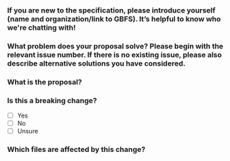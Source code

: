 ### **If you are new to the specification, please introduce yourself (name and organization/link to GBFS). It’s helpful to know who we're chatting with!**  

### **What problem does your proposal solve? Please begin with the relevant issue number. If there is no existing issue, please also describe alternative solutions you have considered.**


### **What is the proposal?**


### **Is this a breaking change?**
- [ ] Yes 
- [ ] No
- [ ] Unsure

### **Which files are affected by this change?**
